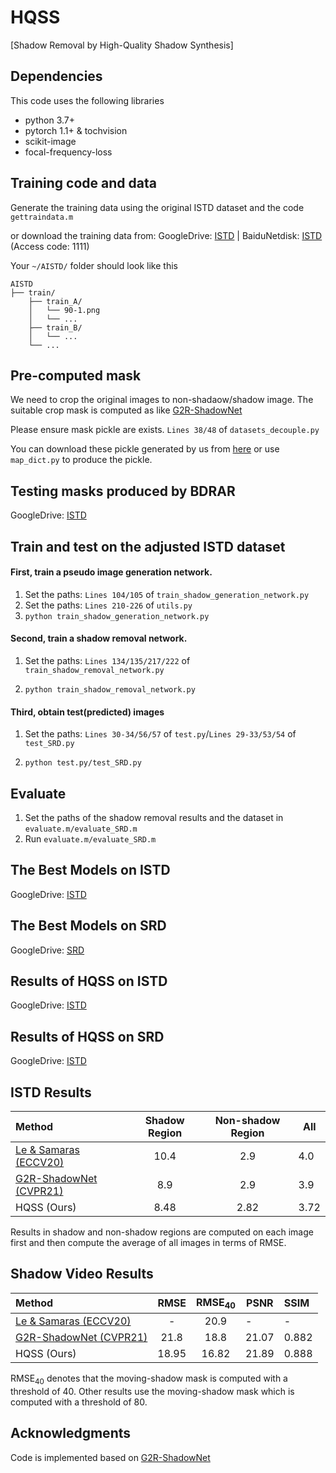 # HQSS
[Shadow Removal by High-Quality Shadow Synthesis]

## Dependencies
This code uses the following libraries
- python 3.7+
- pytorch 1.1+ & tochvision
- scikit-image
- focal-frequency-loss

## Training code and data

Generate the training data using the original ISTD dataset and the code ```gettraindata.m```

or download the training data from: GoogleDrive: [ISTD](https://drive.google.com/file/d/1az6HF6VTD6w1AcEFzW4RstAEZgjTqzPB/view?usp=sharing) | BaiduNetdisk: [ISTD](https://pan.baidu.com/s/1TppO4RqehJBh-TEIseYErA) (Access code: 1111)

Your `~/AISTD/` folder should look like this
```
AISTD
├── train/
    ├── train_A/
    │   └── 90-1.png
    │   └── ...
    ├── train_B/
    │   └── ...
    └── ...
```

## Pre-computed mask

We need to crop the original images to non-shadaow/shadow image. The suitable crop mask is computed as like [G2R-ShadowNet](https://github.com/hhqweasd/G2R-ShadowNet)

Please ensure mask pickle are exists. ```Lines 38/48``` of ```datasets_decouple.py```

You can download these pickle generated by us from [here](https://drive.google.com/file/d/17aa74FOk9qJyB8Zo4vgs3cjrIJxWoh7r/view?usp=sharing) or use ```map_dict.py``` to produce the pickle. 

## Testing masks produced by BDRAR

GoogleDrive: [ISTD](https://drive.google.com/file/d/1fx7PODULpfRD6dsatvpsNpKoHKeYks7J/view?usp=sharing)


## Train and test on the adjusted ISTD dataset

#### First, train a pseudo image generation network.

1. Set the paths: ```Lines 104/105``` of ```train_shadow_generation_network.py```
2. Set the paths: ```Lines 210-226``` of ```utils.py```
3. ```python train_shadow_generation_network.py```


#### Second, train a shadow removal network.

1. Set the paths: ```Lines 134/135/217/222``` of ```train_shadow_removal_network.py```
    
2. ```python train_shadow_removal_network.py```

#### Third, obtain test(predicted) images   
1. Set the paths: ```Lines 30-34/56/57``` of ```test.py```/```Lines 29-33/53/54``` of ```test_SRD.py```
   
2. ```python test.py/test_SRD.py```

## Evaluate
1. Set the paths of the shadow removal results and the dataset in ```evaluate.m/evaluate_SRD.m```
2. Run ```evaluate.m/evaluate_SRD.m```

## The Best Models on ISTD

GoogleDrive: [ISTD](https://drive.google.com/file/d/1uNUWZcBkxR0HT2PTdW245Nh3fISaRQtg/view?usp=sharing)

## The Best Models on SRD

GoogleDrive: [SRD](https://drive.google.com/file/d/124Lve0dDf5Bg_gamJvPrWx-L_yyGwjbj/view?usp=sharing)
 
## Results of HQSS on ISTD

GoogleDrive: [ISTD](https://drive.google.com/file/d/1JS39FrfjoNIYuiFm3tt3nipS9nRKbEWJ/view?usp=sharing)

## Results of HQSS on SRD

GoogleDrive: [ISTD](https://drive.google.com/file/d/1VzkJA0weQj4-U3VFDP8GpCCkXThPF1X-/view?usp=sharing)


## ISTD Results
| Method | Shadow Region | Non-shadow Region | All |
|:-----|:-----:|:-----:|------|
| [Le & Samaras (ECCV20)](https://github.com/lmhieu612/FSS2SR) | 10.4 | 2.9 | 4.0 |
| [G2R-ShadowNet (CVPR21)](https://github.com/hhqweasd/G2R-ShadowNet) | 8.9 | 2.9 | 3.9 |
| HQSS (Ours) | 8.48 | 2.82 | 3.72 |

Results in shadow and non-shadow regions are computed on each image first and then compute the average of all images in terms of RMSE.

## Shadow Video Results
| Method | RMSE | RMSE$_{40}$ | PSNR | SSIM |
|:-----|:-----:|:------:|------|:-----|
| [Le & Samaras (ECCV20)](https://github.com/lmhieu612/FSS2SR) | - | 20.9 | - | - |
| [G2R-ShadowNet (CVPR21)](https://github.com/hhqweasd/G2R-ShadowNet) | 21.8 | 18.8 | 21.07 | 0.882 |
| HQSS (Ours) | 18.95 | 16.82 | 21.89 | 0.888 |

RMSE$_{40}$ denotes that the moving-shadow mask is computed with a threshold of 40. Other results use the moving-shadow mask which is computed with a threshold of 80.

## Acknowledgments
Code is implemented based on [G2R-ShadowNet](https://github.com/hhqweasd/G2R-ShadowNet)

